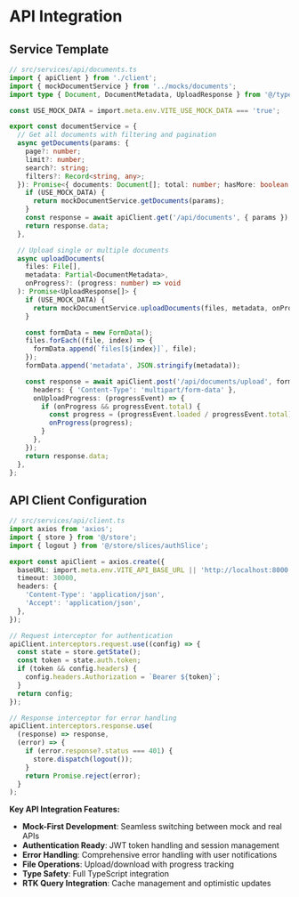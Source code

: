 # API Integration

## Service Template

```typescript
// src/services/api/documents.ts
import { apiClient } from './client';
import { mockDocumentService } from '../mocks/documents';
import type { Document, DocumentMetadata, UploadResponse } from '@/types/domain';

const USE_MOCK_DATA = import.meta.env.VITE_USE_MOCK_DATA === 'true';

export const documentService = {
  // Get all documents with filtering and pagination
  async getDocuments(params: {
    page?: number;
    limit?: number;
    search?: string;
    filters?: Record<string, any>;
  }): Promise<{ documents: Document[]; total: number; hasMore: boolean }> {
    if (USE_MOCK_DATA) {
      return mockDocumentService.getDocuments(params);
    }
    const response = await apiClient.get('/api/documents', { params });
    return response.data;
  },

  // Upload single or multiple documents
  async uploadDocuments(
    files: File[],
    metadata: Partial<DocumentMetadata>,
    onProgress?: (progress: number) => void
  ): Promise<UploadResponse[]> {
    if (USE_MOCK_DATA) {
      return mockDocumentService.uploadDocuments(files, metadata, onProgress);
    }

    const formData = new FormData();
    files.forEach((file, index) => {
      formData.append(`files[${index}]`, file);
    });
    formData.append('metadata', JSON.stringify(metadata));

    const response = await apiClient.post('/api/documents/upload', formData, {
      headers: { 'Content-Type': 'multipart/form-data' },
      onUploadProgress: (progressEvent) => {
        if (onProgress && progressEvent.total) {
          const progress = (progressEvent.loaded / progressEvent.total) * 100;
          onProgress(progress);
        }
      },
    });
    return response.data;
  },
};
```

## API Client Configuration

```typescript
// src/services/api/client.ts
import axios from 'axios';
import { store } from '@/store';
import { logout } from '@/store/slices/authSlice';

export const apiClient = axios.create({
  baseURL: import.meta.env.VITE_API_BASE_URL || 'http://localhost:8000',
  timeout: 30000,
  headers: {
    'Content-Type': 'application/json',
    'Accept': 'application/json',
  },
});

// Request interceptor for authentication
apiClient.interceptors.request.use((config) => {
  const state = store.getState();
  const token = state.auth.token;
  if (token && config.headers) {
    config.headers.Authorization = `Bearer ${token}`;
  }
  return config;
});

// Response interceptor for error handling
apiClient.interceptors.response.use(
  (response) => response,
  (error) => {
    if (error.response?.status === 401) {
      store.dispatch(logout());
    }
    return Promise.reject(error);
  }
);
```

**Key API Integration Features:**
- **Mock-First Development**: Seamless switching between mock and real APIs
- **Authentication Ready**: JWT token handling and session management
- **Error Handling**: Comprehensive error handling with user notifications
- **File Operations**: Upload/download with progress tracking
- **Type Safety**: Full TypeScript integration
- **RTK Query Integration**: Cache management and optimistic updates
